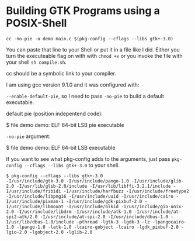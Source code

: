 

# Building GTK Programs using a POSIX-Shell


```shell
cc -no-pie -o demo main.c $(pkg-config --cflags --libs gtk+-3.0)
```

You can paste that line to your Shell or put it in a file like I did.
Either you turn the executeable flag on with with `chmod +x` or you invoke the file with your shell `sh compile.sh`.


cc should be a symbolic link to your compiler.

I am using gcc version 9.1.0 and it was configured with:

`--enable-default-pie`, so I need to pass `-no-pie` to build a default executable.

default pie (position indepentend code):

$ file demo
demo: ELF 64-bit LSB pie executable

`-no-pie` argument:

$ file demo
demo: ELF 64-bit LSB executable

If you want to see what pkg-config adds to the arguments, just pass `pkg-config --cflags --libs gtk+-3.0` to your shell.

```shell
$ pkg-config --cflags --libs gtk+-3.0
-I/usr/include/gtk-3.0 -I/usr/include/pango-1.0 -I/usr/include/glib-2.0 -I/usr/lib/glib-2.0/include -I/usr/lib/libffi-3.2.1/include -I/usr/include/fribidi -I/usr/include/harfbuzz -I/usr/include/freetype2 -I/usr/include/libpng16 -I/usr/include/uuid -I/usr/include/cairo -I/usr/include/pixman-1 -I/usr/include/gdk-pixbuf-2.0 -I/usr/include/libmount -I/usr/include/blkid -I/usr/include/gio-unix-2.0 -I/usr/include/libdrm -I/usr/include/atk-1.0 -I/usr/include/at-spi2-atk/2.0 -I/usr/include/at-spi-2.0 -I/usr/include/dbus-1.0 -I/usr/lib/dbus-1.0/include -pthread -lgtk-3 -lgdk-3 -lz -lpangocairo-1.0 -lpango-1.0 -latk-1.0 -lcairo-gobject -lcairo -lgdk_pixbuf-2.0 -lgio-2.0 -lgobject-2.0 -lglib-2.0 
```

